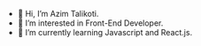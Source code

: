 - 👋 Hi, I’m Azim Talikoti.
- 👀 I’m interested in Front-End Developer.
- 🌱 I’m currently learning Javascript and React.js.

<!---
azim-at/azim-at is a ✨ special ✨ repository because its `README.md` (this file) appears on your GitHub profile.
You can click the Preview link to take a look at your changes.
--->
